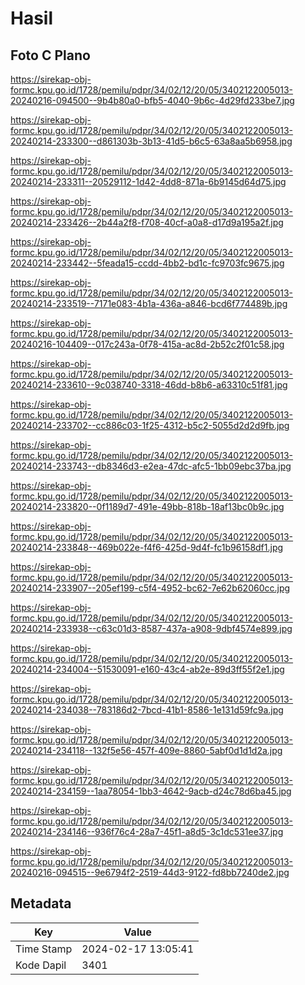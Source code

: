 # Hasil

## Foto C Plano

https://sirekap-obj-formc.kpu.go.id/1728/pemilu/pdpr/34/02/12/20/05/3402122005013-20240216-094500--9b4b80a0-bfb5-4040-9b6c-4d29fd233be7.jpg

https://sirekap-obj-formc.kpu.go.id/1728/pemilu/pdpr/34/02/12/20/05/3402122005013-20240214-233300--d861303b-3b13-41d5-b6c5-63a8aa5b6958.jpg

https://sirekap-obj-formc.kpu.go.id/1728/pemilu/pdpr/34/02/12/20/05/3402122005013-20240214-233311--20529112-1d42-4dd8-871a-6b9145d64d75.jpg

https://sirekap-obj-formc.kpu.go.id/1728/pemilu/pdpr/34/02/12/20/05/3402122005013-20240214-233426--2b44a2f8-f708-40cf-a0a8-d17d9a195a2f.jpg

https://sirekap-obj-formc.kpu.go.id/1728/pemilu/pdpr/34/02/12/20/05/3402122005013-20240214-233442--5feada15-ccdd-4bb2-bd1c-fc9703fc9675.jpg

https://sirekap-obj-formc.kpu.go.id/1728/pemilu/pdpr/34/02/12/20/05/3402122005013-20240214-233519--7171e083-4b1a-436a-a846-bcd6f774489b.jpg

https://sirekap-obj-formc.kpu.go.id/1728/pemilu/pdpr/34/02/12/20/05/3402122005013-20240216-104409--017c243a-0f78-415a-ac8d-2b52c2f01c58.jpg

https://sirekap-obj-formc.kpu.go.id/1728/pemilu/pdpr/34/02/12/20/05/3402122005013-20240214-233610--9c038740-3318-46dd-b8b6-a63310c51f81.jpg

https://sirekap-obj-formc.kpu.go.id/1728/pemilu/pdpr/34/02/12/20/05/3402122005013-20240214-233702--cc886c03-1f25-4312-b5c2-5055d2d2d9fb.jpg

https://sirekap-obj-formc.kpu.go.id/1728/pemilu/pdpr/34/02/12/20/05/3402122005013-20240214-233743--db8346d3-e2ea-47dc-afc5-1bb09ebc37ba.jpg

https://sirekap-obj-formc.kpu.go.id/1728/pemilu/pdpr/34/02/12/20/05/3402122005013-20240214-233820--0f1189d7-491e-49bb-818b-18af13bc0b9c.jpg

https://sirekap-obj-formc.kpu.go.id/1728/pemilu/pdpr/34/02/12/20/05/3402122005013-20240214-233848--469b022e-f4f6-425d-9d4f-fc1b96158df1.jpg

https://sirekap-obj-formc.kpu.go.id/1728/pemilu/pdpr/34/02/12/20/05/3402122005013-20240214-233907--205ef199-c5f4-4952-bc62-7e62b62060cc.jpg

https://sirekap-obj-formc.kpu.go.id/1728/pemilu/pdpr/34/02/12/20/05/3402122005013-20240214-233938--c63c01d3-8587-437a-a908-9dbf4574e899.jpg

https://sirekap-obj-formc.kpu.go.id/1728/pemilu/pdpr/34/02/12/20/05/3402122005013-20240214-234004--51530091-e160-43c4-ab2e-89d3ff55f2e1.jpg

https://sirekap-obj-formc.kpu.go.id/1728/pemilu/pdpr/34/02/12/20/05/3402122005013-20240214-234038--783186d2-7bcd-41b1-8586-1e131d59fc9a.jpg

https://sirekap-obj-formc.kpu.go.id/1728/pemilu/pdpr/34/02/12/20/05/3402122005013-20240214-234118--132f5e56-457f-409e-8860-5abf0d1d1d2a.jpg

https://sirekap-obj-formc.kpu.go.id/1728/pemilu/pdpr/34/02/12/20/05/3402122005013-20240214-234159--1aa78054-1bb3-4642-9acb-d24c78d6ba45.jpg

https://sirekap-obj-formc.kpu.go.id/1728/pemilu/pdpr/34/02/12/20/05/3402122005013-20240214-234146--936f76c4-28a7-45f1-a8d5-3c1dc531ee37.jpg

https://sirekap-obj-formc.kpu.go.id/1728/pemilu/pdpr/34/02/12/20/05/3402122005013-20240216-094515--9e6794f2-2519-44d3-9122-fd8bb7240de2.jpg


## Metadata

| Key        | Value               |
| ---------- | ------------------- |
| Time Stamp | 2024-02-17 13:05:41 |
| Kode Dapil | 3401                |



